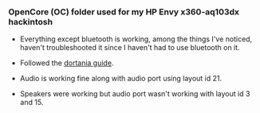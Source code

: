 ### OpenCore (OC) folder used for my HP Envy x360-aq103dx hackintosh 

- Everything except bluetooth is working, among the things I've noticed, haven't troubleshooted it since I haven't had to use bluetooth on it.
- Followed the [dortania guide](https://dortania.github.io/OpenCore-Install-Guide).

- Audio is working fine along with audio port using layout id 21.
- Speakers were working but audio port wasn't working with layout id 3 and 15.
